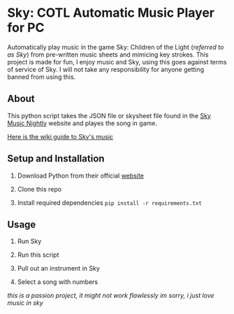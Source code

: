 # Sky: COTL Automatic Music Player for PC

Automatically play music in the game Sky: Children of the Light (*referred to as Sky*) from pre-written music sheets and mimicing key strokes. This project is made for fun, I enjoy music and Sky, using this goes against terms of service of Sky. I will not take any responsibility for anyone getting banned from using this. 

## About

This python script takes the JSON file or skysheet file found in the [Sky Music Nightly](https://specy.github.io/skyMusic/) website and playes the song in game.

[Here is the wiki guide to Sky's music](https://sky-children-of-the-light.fandom.com/wiki/Sky_Music_Guide)


## Setup and Installation

1. Download Python from their official [website](https://www.python.org)

2. Clone this repo

3. Install required dependencies `pip install -r requirements.txt`


## Usage

1. Run Sky

2. Run this script

3. Pull out an instrument in Sky

4. Select a song with numbers

*this is a passion project, it might not work flawlessly im sorry, i just love music in sky*